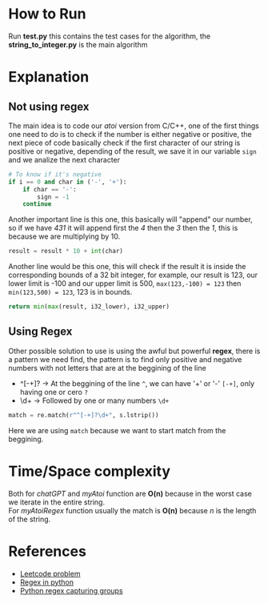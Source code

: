 # How to Run

Run **test.py** this contains the test cases for the algorithm, the **string_to_integer.py** is the main algorithm <br>

# Explanation

## Not using regex

The main idea is to code our _atoi_ version from C/C++, one of the first things one need to do is to check if the number is either negative or positive, the next piece of code basically check if the first character of our string is positive or negative, depending of the result, we save it in our variable `sign` and we analize the next character <br>

```python
# To know if it's negative
if i == 0 and char in ('-', '+'):
    if char == '-':
        sign = -1
    continue
```

Another important line is this one, this basically will "append" our number, so if we have _431_ it will append first the _4_ then the _3_ then the _1_, this is because we are multiplying by 10. <br>

```python
result = result * 10 + int(char)
```

Another line would be this one, this will check if the result it is inside the corresponding bounds of a 32 bit integer, for example, our result is 123, our lower limit is -100 and our upper limit is 500, `max(123,-100) = 123` then `min(123,500) = 123`, 123 is in bounds. <br>

```python
return min(max(result, i32_lower), i32_upper)
```

## Using Regex

Other possible solution to use is using the awful but powerful **regex**, there is a pattern we need find, the pattern is to find only positive and negative numbers with not letters that are at the beggining of the line <br>

- \^[-+]? -> At the beggining of the line `^`, we can have '+' or '-' `[-+]`, only having one or cero `?`
- \d+    -> Followed by one or many numbers `\d+` 

```python
match = re.match(r"^[-+]?\d+", s.lstrip())
```

Here we are using `match` because we want to start match from the beggining. <br>

# Time/Space complexity

Both for _chatGPT_ and _myAtoi_ function are **O(n)** because in the worst case we iterate in the entire string. <br>
For _myAtoiRegex_ function usually the match is **O(n)** because _n_ is the length of the string. <br>

# References

- [Leetcode problem](https://leetcode.com/problems/string-to-integer-atoi/description/)
- [Regex in python](https://www.w3schools.com/python/python_regex.asp#matchobject)
- [Python regex capturing groups](https://pynative.com/python-regex-capturing-groups/)